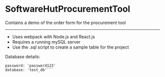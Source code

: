 # SoftwareHutProcurementTool

Contains a demo of the order form for the procurement tool

-----

- Uses webpack with Node.js and React.js
- Requires a running mySQL server
- Use the .sql script to create a sample table for the project

Database details:
```user: 'root'
password: 'password123'
database: 'test_db'```

